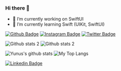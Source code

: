 ### Hi there 👋

- 🔭 I’m currently working on SwiftUI 
- 🌱 I’m currently learning Swift (UIKit, SwiftUI)

[![Github Badge](https://img.shields.io/badge/-Github-000?style=quare&labelColor=000&logo=Github&logoColor=white&link=link)](https://github.com/YEBay1) 
[![Instagram Badge](https://img.shields.io/badge/-Instagram-C13584?style=flat-quare&labelColor=C13584&logo=instagram&logoColor=white&link=link)](https://www.instagram.com/yunusemre_bayezit/) 
[![Twitter Badge](https://img.shields.io/badge/-Twitter-1143be?style=flat-quare&labelColor=1143be&logo=Twitter&logoColor=white&link=link)](https://twitter.com/YunusBayezit11) 

![Github stats 2](https://github-readme-stats.vercel.app/api?username=YEBay1&show_icons=true&theme=cobalt)
![Github stats 2](https://github-readme-stats.vercel.app/api/top-langs/?username=YEBay1&layout=compact&hide=html,css)

<p float="center">
  <img  src="https://github-readme-stats.vercel.app/api?username=YEBay1&show_icons=true&count_private=true&hide=contribs,issues" alt="Yunus's github stats" />
  <img  src="https://github-readme-stats.vercel.app/api/top-langs/?username=YEBay1&layout=compact&hide=html,css" alt="My Top Langs" />
</p>


[![Linkedin Badge](https://img.shields.io/badge/utkuglsvn-follow%20on%20linkedin-blue?style=for-the-badge&logo=linkedin)](https://www.linkedin.com/in/yunus-emre-bayezit-853a7922a/)

